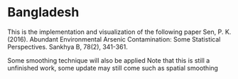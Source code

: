 # Bangladesh

This is the implementation and visualization of the following paper
Sen, P. K. (2016). Abundant Environmental Arsenic Contamination: Some Statistical Perspectives. Sankhya B, 78(2), 341-361.

Some smoothing technique will also be applied
Note that this is still a unfinished work, some update may still come such as spatial smoothing
